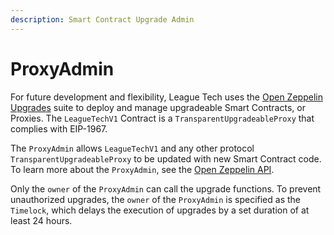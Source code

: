 ```yaml
---
description: Smart Contract Upgrade Admin
---
```


# ProxyAdmin

For future development and flexibility, League Tech uses the [Open Zeppelin Upgrades](https://docs.openzeppelin.com/upgrades) suite to deploy and manage upgradeable Smart Contracts, or Proxies. The `LeagueTechV1` Contract is a `TransparentUpgradeableProxy` that complies with EIP-1967.

The `ProxyAdmin` allows `LeagueTechV1` and any other protocol `TransparentUpgradeableProxy`  to be updated with new Smart Contract code. To learn more about the `ProxyAdmin`, see the [Open Zeppelin API](https://docs.openzeppelin.com/contracts/5.x/api/proxy#ProxyAdmin).

Only the `owner`  of the `ProxyAdmin` can call the upgrade functions. To prevent unauthorized upgrades, the `owner` of the `ProxyAdmin` is specified as the `Timelock`, which delays the execution of upgrades by a set duration of at least 24 hours.
